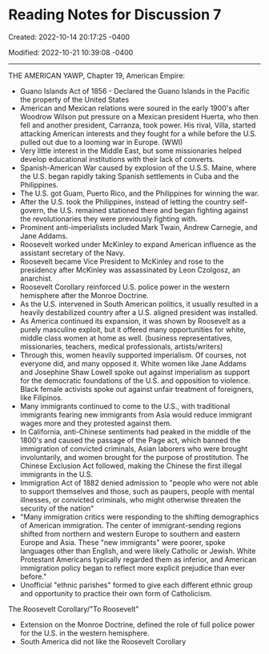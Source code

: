 # Reading Notes for Discussion 7

Created: 2022-10-14 20:17:25 -0400

Modified: 2022-10-21 10:39:08 -0400

---

THE AMERICAN YAWP, Chapter 19, American Empire:

-   Guano Islands Act of 1856 - Declared the Guano Islands in the Pacific the property of the United States
-   American and Mexican relations were soured in the early 1900's after Woodrow Wilson put pressure on a Mexican president Huerta, who then fell and another president, Carranza, took power. His rival, Villa, started attacking American interests and they fought for a while before the U.S. pulled out due to a looming war in Europe. (WWI)
-   Very little interest in the Middle East, but some missionaries helped develop educational institutions with their lack of converts.
-   Spanish-American War caused by explosion of the U.S.S. Maine, where the U.S. began rapidly taking Spanish settlements in Cuba and the Philippines.
-   The U.S. got Guam, Puerto Rico, and the Philippines for winning the war.
-   After the U.S. took the Philippines, instead of letting the country self-govern, the U.S. remained stationed there and began fighting against the revolutionaries they were previously fighting with.
-   Prominent anti-imperialists included Mark Twain, Andrew Carnegie, and Jane Addams.
-   Roosevelt worked under McKinley to expand American influence as the assistant secretary of the Navy.
-   Roosevelt became Vice President to McKinley and rose to the presidency after McKinley was assassinated by Leon Czolgosz, an anarchist.
-   Roosevelt Corollary reinforced U.S. police power in the western hemisphere after the Monroe Doctrine.
-   As the U.S. intervened in South American politics, it usually resulted in a heavily destabilized country after a U.S. aligned president was installed.
-   As America continued its expansion, it was shown by Roosevelt as a purely masculine exploit, but it offered many opportunities for white, middle class women at home as well. (business representatives, missionaries, teachers, medical professionals, artists/writers)
-   Through this, women heavily supported imperialism. Of courses, not everyone did, and many opposed it. White women like Jane Addams and Josephine Shaw Lowell spoke out against imperialism as support for the democratic foundations of the U.S. and opposition to violence. Black female activists spoke out against unfair treatment of foreigners, like Filipinos.
-   Many immigrants continued to come to the U.S., with traditional immigrants fearing new immigrants from Asia would reduce immigrant wages more and they protested against them.
-   In California, anti-Chinese sentiments had peaked in the middle of the 1800's and caused the passage of the Page act, which banned the immigration of convicted criminals, Asian laborers who were brought involuntarily, and women brought for the purpose of prostitution. The Chinese Exclusion Act followed, making the Chinese the first illegal immigrants in the U.S.
-   Immigration Act of 1882 denied admission to "people who were not able to support themselves and those, such as paupers, people with mental illnesses, or convicted criminals, who might otherwise threaten the security of the nation"
-   "Many immigration critics were responding to the shifting demographics of American immigration. The center of immigrant-sending regions shifted from northern and western Europe to southern and eastern Europe and Asia. These "new immigrants" were poorer, spoke languages other than English, and were likely Catholic or Jewish. White Protestant Americans typically regarded them as inferior, and American immigration policy began to reflect more explicit prejudice than ever before."
-   Unofficial "ethnic parishes" formed to give each different ethnic group and opportunity to practice their own form of Catholicism.



The Roosevelt Corollary/"To Roosevelt"

-   Extension on the Monroe Doctrine, defined the role of full police power for the U.S. in the western hemisphere.
-   South America did not like the Roosevelt Corollary
